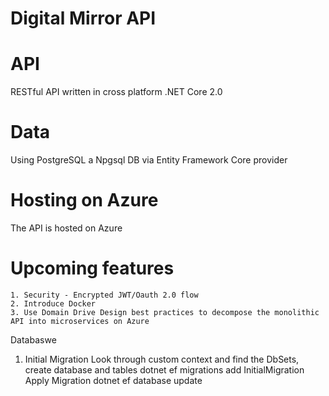 # Digital Mirror API

# API

RESTful API written in cross platform .NET Core 2.0

# Data 

Using PostgreSQL a Npgsql DB via Entity Framework Core provider

# Hosting on Azure

The API is hosted on Azure

# Upcoming features 
	1. Security - Encrypted JWT/Oauth 2.0 flow 
	2. Introduce Docker
	3. Use Domain Drive Design best practices to decompose the monolithic API into microservices on Azure



Databaswe
1. Initial Migration
Look through custom context and find the DbSets, create database and tables
	dotnet ef migrations add InitialMigration
Apply Migration
	dotnet ef database update